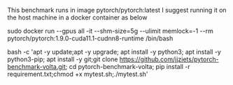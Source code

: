 This benchmark runs in image pytorch/pytorch:latest
I suggest running it on the host machine in a docker container as below

sudo docker run --gpus all -it --shm-size=5g --ulimit memlock=-1 --rm pytorch/pytorch:1.9.0-cuda11.1-cudnn8-runtime  /bin/bash

bash -c 'apt -y update;apt -y upgrade; apt install -y python3; apt install -y python3-pip; apt install -y git;git clone https://github.com/jjziets/pytorch-benchmark-volta.git; cd pytorch-benchmark-volta; pip install -r requirement.txt;chmod +x mytest.sh;./mytest.sh'
